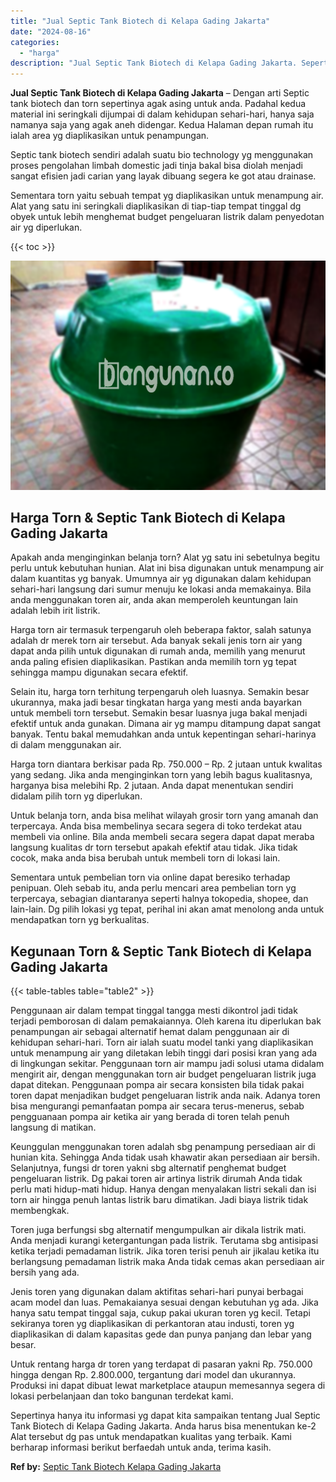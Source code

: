 ```yaml
---
title: "Jual Septic Tank Biotech di Kelapa Gading Jakarta"
date: "2024-08-16"
categories: 
  - "harga"
description: "Jual Septic Tank Biotech di Kelapa Gading Jakarta. Sepertinya hanya itu informasi yg dapat kita sampaikan tentang Jual Septic Tank Biotech di Kelapa Gading J..."
---
```


**Jual Septic Tank Biotech di Kelapa Gading Jakarta** – Dengan arti Septic tank biotech dan torn sepertinya agak asing untuk anda. Padahal kedua material ini seringkali dijumpai di dalam kehidupan sehari-hari, hanya saja namanya saja yang agak aneh didengar. Kedua Halaman depan rumah itu ialah area yg diaplikasikan untuk penampungan.

Septic tank biotech sendiri adalah suatu bio technology yg menggunakan proses pengolahan limbah domestic jadi tinja bakal bisa diolah menjadi sangat efisien jadi carian yang layak dibuang segera ke got atau drainase.

Sementara torn yaitu sebuah tempat yg diaplikasikan untuk menampung air. Alat yang satu ini seringkali diaplikasikan di tiap-tiap tempat tinggal dg obyek untuk lebih menghemat budget pengeluaran listrik dalam penyedotan air yg diperlukan.

{{< toc >}}

![Jual Septic Tank Biotech di Kelapa Gading Jakarta](/images/jual-bio-septictank-11.png)

## Harga Torn & Septic Tank Biotech di Kelapa Gading Jakarta

Apakah anda menginginkan belanja torn? Alat yg satu ini sebetulnya begitu perlu untuk kebutuhan hunian. Alat ini bisa digunakan untuk menampung air dalam kuantitas yg banyak. Umumnya air yg digunakan dalam kehidupan sehari-hari langsung dari sumur menuju ke lokasi anda memakainya. Bila anda menggunakan toren air, anda akan memperoleh keuntungan lain adalah lebih irit listrik.

Harga torn air termasuk terpengaruh oleh beberapa faktor, salah satunya adalah dr merek torn air tersebut. Ada banyak sekali jenis torn air yang dapat anda pilih untuk digunakan di rumah anda, memilih yang menurut anda paling efisien diaplikasikan. Pastikan anda memilih torn yg tepat sehingga mampu digunakan secara efektif.

Selain itu, harga torn terhitung terpengaruh oleh luasnya. Semakin besar ukurannya, maka jadi besar tingkatan harga yang mesti anda bayarkan untuk membeli torn tersebut. Semakin besar luasnya juga bakal menjadi efektif untuk anda gunakan. Dimana air yg mampu ditampung dapat sangat banyak. Tentu bakal memudahkan anda untuk kepentingan sehari-harinya di dalam menggunakan air.

Harga torn diantara berkisar pada Rp. 750.000 – Rp. 2 jutaan untuk kwalitas yang sedang. Jika anda menginginkan torn yang lebih bagus kualitasnya, harganya bisa melebihi Rp. 2 jutaan. Anda dapat menentukan sendiri didalam pilih torn yg diperlukan.

Untuk belanja torn, anda bisa melihat wilayah grosir torn yang amanah dan terpercaya. Anda bisa membelinya secara segera di toko terdekat atau membeli via online. Bila anda membeli secara segera dapat dapat meraba langsung kualitas dr torn tersebut apakah efektif atau tidak. Jika tidak cocok, maka anda bisa berubah untuk membeli torn di lokasi lain.

Sementara untuk pembelian torn via online dapat beresiko terhadap penipuan. Oleh sebab itu, anda perlu mencari area pembelian torn yg terpercaya, sebagian diantaranya seperti halnya tokopedia, shopee, dan lain-lain. Dg pilih lokasi yg tepat, perihal ini akan amat menolong anda untuk mendapatkan torn yg berkualitas.

## Kegunaan Torn & Septic Tank Biotech di Kelapa Gading Jakarta

{{< table-tables table="table2" >}}

Penggunaan air dalam tempat tinggal tangga mesti dikontrol jadi tidak terjadi pemborosan di dalam pemakaiannya. Oleh karena itu diperlukan bak penampungan air sebagai alternatif hemat dalam penggunaan air di kehidupan sehari-hari. Torn air ialah suatu model tanki yang diaplikasikan untuk menampung air yang diletakan lebih tinggi dari posisi kran yang ada di lingkungan sekitar. Penggunaan torn air mampu jadi solusi utama didalam mengirit air, dengan menggunakan torn air budget pengeluaran listrik juga dapat ditekan. Penggunaan pompa air secara konsisten bila tidak pakai toren dapat menjadikan budget pengeluaran listrik anda naik. Adanya toren bisa mengurangi pemanfaatan pompa air secara terus-menerus, sebab pengguanaan pompa air ketika air yang berada di toren telah penuh langsung di matikan.

Keunggulan menggunakan toren adalah sbg penampung persediaan air di hunian kita. Sehingga Anda tidak usah khawatir akan persediaan air bersih. Selanjutnya, fungsi dr toren yakni sbg alternatif penghemat budget pengeluaran listrik. Dg pakai toren air artinya listrik dirumah Anda tidak perlu mati hidup-mati hidup. Hanya dengan menyalakan listri sekali dan isi torn air hingga penuh lantas listrik baru dimatikan. Jadi biaya listrik tidak membengkak.

Toren juga berfungsi sbg alternatif mengumpulkan air dikala listrik mati. Anda menjadi kurangi ketergantungan pada listrik. Terutama sbg antisipasi ketika terjadi pemadaman listrik. Jika toren terisi penuh air jikalau ketika itu berlangsung pemadaman listrik maka Anda tidak cemas akan persediaan air bersih yang ada.

Jenis toren yang digunakan dalam aktifitas sehari-hari punyai berbagai acam model dan luas. Pemakaianya sesuai dengan kebutuhan yg ada. Jika hanya satu tempat tinggal saja, cukup pakai ukuran toren yg kecil. Tetapi sekiranya toren yg diaplikasikan di perkantoran atau industi, toren yg diaplikasikan di dalam kapasitas gede dan punya panjang dan lebar yang besar.

Untuk rentang harga dr toren yang terdapat di pasaran yakni Rp. 750.000 hingga dengan Rp. 2.800.000, tergantung dari model dan ukurannya. Produksi ini dapat dibuat lewat marketplace ataupun memesannya segera di lokasi perbelanjaan dan toko bangunan terdekat kami.

Sepertinya hanya itu informasi yg dapat kita sampaikan tentang Jual Septic Tank Biotech di Kelapa Gading Jakarta. Anda harus bisa menentukan ke-2 Alat tersebut dg pas untuk mendapatkan kualitas yang terbaik. Kami berharap informasi berikut berfaedah untuk anda, terima kasih.

**Ref by:** [Septic Tank Biotech Kelapa Gading Jakarta](https://id.wikipedia.org/wiki/Septic)
